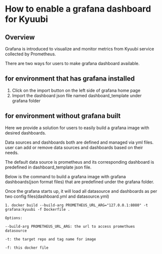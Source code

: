 # How to enable a grafana dashboard for Kyuubi

## Overview

Grafana is introduced to visualize and monitor metrics from Kyuubi service collected by Prometheus.

There are two ways for users to make grafana dashboard available.

## for environment that has grafana installed

1. Click on the import button on the left side of grafana home page
2. Import the dashboard json file named dashboard_template under grafana folder

## for environment without grafana built

Here we provide a solution for users to easily build a grafana image with desired dashboards.

Data sources and dashboards both are defined and managed via yml files. user can add or remove data sources and
dashboards based on their needs.

The default data source is prometheus and its corresponding dashboard is predefined in dashboard_template json file.

Below is the command to build a grafana image with grafana dashboards(json format files) that are predefined under the
grafana folder.

Once the grafana starts up, it will load all datasource and dashboards as per two config files(dashboard.yml and
datasource.yml)

```
1. docker build --build-arg PROMETHEUS_URL_ARG="127.0.0.1:8080" -t grafana:kyuubi -f Dockerfile .

Options:

--build-arg PROMETHEUS_URL_ARG: the url to access promethues datasource

-t: the target repo and tag name for image

-f: this docker file

```